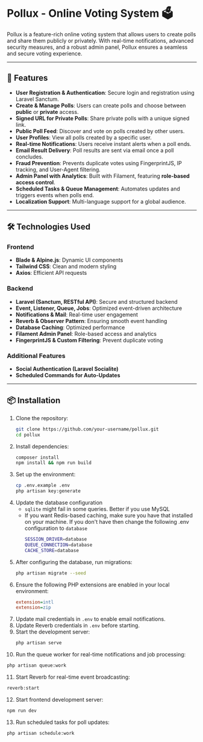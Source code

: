 # Pollux - Online Voting System 🗳️

Pollux is a feature-rich online voting system that allows users to create polls and share them publicly or privately. With real-time notifications, advanced security measures, and a robust admin panel, Pollux ensures a seamless and secure voting experience.

---

## 🚀 Features

- **User Registration & Authentication**: Secure login and registration using Laravel Sanctum.
- **Create & Manage Polls**: Users can create polls and choose between **public** or **private** access.
- **Signed URL for Private Polls**: Share private polls with a unique signed link.
- **Public Poll Feed**: Discover and vote on polls created by other users.
- **User Profiles**: View all polls created by a specific user.
- **Real-time Notifications**: Users receive instant alerts when a poll ends.
- **Email Result Delivery**: Poll results are sent via email once a poll concludes.
- **Fraud Prevention**: Prevents duplicate votes using FingerprintJS, IP tracking, and User-Agent filtering.
- **Admin Panel with Analytics**: Built with Filament, featuring **role-based access control**.
- **Scheduled Tasks & Queue Management**: Automates updates and triggers events when polls end.
- **Localization Support**: Multi-language support for a global audience.

---

## 🛠️ Technologies Used

### **Frontend**
- **Blade & Alpine.js**: Dynamic UI components
- **Tailwind CSS**: Clean and modern styling
- **Axios**: Efficient API requests

### **Backend**
- **Laravel (Sanctum, RESTful API)**: Secure and structured backend
- **Event, Listener, Queue, Jobs**: Optimized event-driven architecture
- **Notifications & Mail**: Real-time user engagement
- **Reverb & Observer Pattern**: Ensuring smooth event handling
- **Database Caching**: Optimized performance
- **Filament Admin Panel**: Role-based access and analytics
- **FingerprintJS & Custom Filtering**: Prevent duplicate voting

### **Additional Features**
- **Social Authentication (Laravel Socialite)**
- **Scheduled Commands for Auto-Updates**

---

## 📦 Installation

1. Clone the repository:
   ```sh
   git clone https://github.com/your-username/pollux.git
   cd pollux
   ```
2. Install dependencies:
   ```sh
   composer install
   npm install && npm run build
   ```
3. Set up the environment:
   ```sh
   cp .env.example .env
   php artisan key:generate
   ```
4. Update the database configuration
    - `sqlite` might fail in some queries. Better if you use MySQL
    - If you want Redis-based caching, make sure you have that installed on your machine.  If you don't have then change the following .env configuration to `database`
      ```sh
      SESSION_DRIVER=database
      QUEUE_CONNECTION=database
      CACHE_STORE=database
      ```
5. After configuring the database, run migrations:
   ```sh
   php artisan migrate --seed
   ```
6. Ensure the following PHP extensions are enabled in your local environment:
   ```ini
   extension=intl
   extension=zip
   ```
7. Update mail credentials in `.env` to enable email notifications.
8. Update Reverb credentials in `.env` before starting.
9. Start the development server:
   ```sh
   php artisan serve
   ```
10. Run the queue worker for real-time notifications and job processing:
   ```sh
   php artisan queue:work
   ```
11. Start Reverb for real-time event broadcasting:
   ```sh
   reverb:start
   ```
12. Start frontend development server:
   ```sh
   npm run dev
   ```
13. Run scheduled tasks for poll updates:
   ```sh
   php artisan schedule:work
   ```
